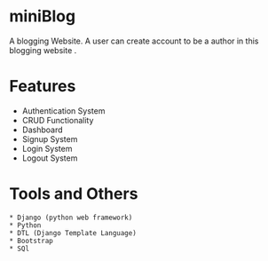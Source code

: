 # miniBlog
A blogging Website. A user can create account to be a author in this blogging website .

# Features
 * Authentication System
 * CRUD Functionality
 * Dashboard
 * Signup System
 * Login System
 * Logout System


# Tools and Others
    * Django (python web framework)
    * Python 
    * DTL (Django Template Language)
    * Bootstrap
    * SQl
